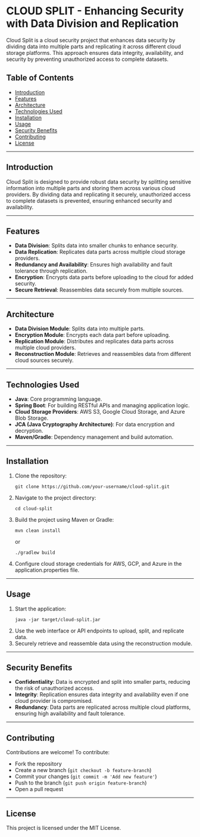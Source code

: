 # CLOUD SPLIT - Enhancing Security with Data Division and Replication

Cloud Split is a cloud security project that enhances data security by dividing data into multiple parts and replicating it across different cloud storage platforms. This approach ensures data integrity, availability, and security by preventing unauthorized access to complete datasets.

## Table of Contents
- [Introduction](#introduction)
- [Features](#features)
- [Architecture](#architecture)
- [Technologies Used](#technologies-used)
- [Installation](#installation)
- [Usage](#usage)
- [Security Benefits](#security-benefits)
- [Contributing](#contributing)
- [License](#license)

---

## Introduction
Cloud Split is designed to provide robust data security by splitting sensitive information into multiple parts and storing them across various cloud providers. By dividing data and replicating it securely, unauthorized access to complete datasets is prevented, ensuring enhanced security and availability.

---

## Features
- **Data Division**: Splits data into smaller chunks to enhance security.
- **Data Replication**: Replicates data parts across multiple cloud storage providers.
- **Redundancy and Availability**: Ensures high availability and fault tolerance through replication.
- **Encryption**: Encrypts data parts before uploading to the cloud for added security.
- **Secure Retrieval**: Reassembles data securely from multiple sources.

---

## Architecture
- **Data Division Module**: Splits data into multiple parts.
- **Encryption Module**: Encrypts each data part before uploading.
- **Replication Module**: Distributes and replicates data parts across multiple cloud providers.
- **Reconstruction Module**: Retrieves and reassembles data from different cloud sources securely.

---

## Technologies Used
- **Java**: Core programming language.
- **Spring Boot**: For building RESTful APIs and managing application logic.
- **Cloud Storage Providers**: AWS S3, Google Cloud Storage, and Azure Blob Storage.
- **JCA (Java Cryptography Architecture)**: For data encryption and decryption.
- **Maven/Gradle**: Dependency management and build automation.

---

## Installation
1. Clone the repository:
    ```
    git clone https://github.com/your-username/cloud-split.git
    ```
2. Navigate to the project directory:
    ```
    cd cloud-split
    ```
3. Build the project using Maven or Gradle:
    ```
    mvn clean install
    ```
    or
    ```
    ./gradlew build
    ```
4. Configure cloud storage credentials for AWS, GCP, and Azure in the application.properties file.

---

## Usage
1. Start the application:
    ```
    java -jar target/cloud-split.jar
    ```
2. Use the web interface or API endpoints to upload, split, and replicate data.
3. Securely retrieve and reassemble data using the reconstruction module.

---

## Security Benefits
- **Confidentiality**: Data is encrypted and split into smaller parts, reducing the risk of unauthorized access.
- **Integrity**: Replication ensures data integrity and availability even if one cloud provider is compromised.
- **Redundancy**: Data parts are replicated across multiple cloud platforms, ensuring high availability and fault tolerance.

---

## Contributing
Contributions are welcome! To contribute:
- Fork the repository
- Create a new branch (`git checkout -b feature-branch`)
- Commit your changes (`git commit -m 'Add new feature'`)
- Push to the branch (`git push origin feature-branch`)
- Open a pull request

---

## License
This project is licensed under the MIT License.

